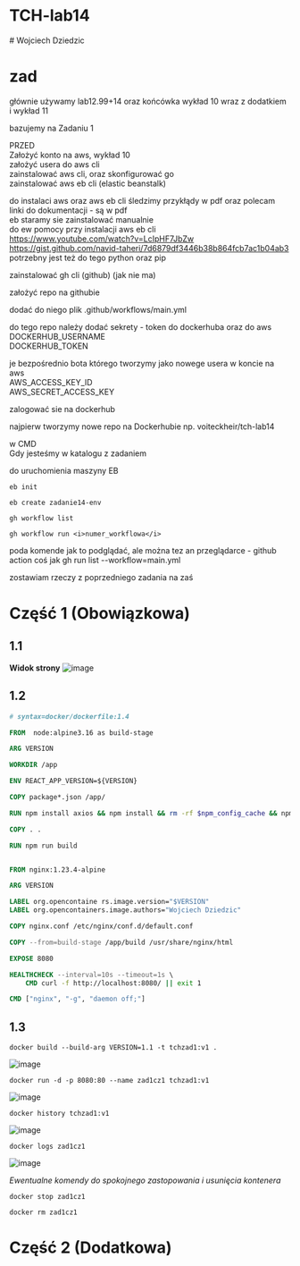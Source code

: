 <h1>TCH-lab14</h1>
# Wojciech Dziedzic


# zad
głównie używamy lab12.99+14 
oraz końcówka wykład 10 wraz z dodatkiem<br/>
i wykład 11<br/>

bazujemy na Zadaniu 1<br/>

PRZED<br/>
Założyć konto na aws, wykład 10<br/>
założyć usera do aws cli<br/>
zainstalować aws cli, oraz skonfigurować go<br/>
zainstalować aws eb cli (elastic beanstalk)<br/>

do instalaci aws oraz aws eb cli  śledzimy przykłądy w pdf oraz polecam linki do dokumentacji - są w pdf<br/>
 eb staramy sie zainstalować manualnie<br/>
do ew pomocy przy instalacji aws eb cli<br/>
https://www.youtube.com/watch?v=LcIpHF7JbZw <br/>
https://gist.github.com/navid-taheri/7d6879df3446b38b864fcb7ac1b04ab3 <br/>
potrzebny jest też do tego python oraz pip<br/>

zainstalować gh cli (github) (jak nie ma)<br/>

założyć repo na githubie <br/>

dodać do niego plik .github/workflows/main.yml<br/>

do tego repo należy dodać sekrety - token do dockerhuba oraz do aws<br/>
DOCKERHUB_USERNAME<br/>
DOCKERHUB_TOKEN<br/>

je bezpośrednio bota którego tworzymy jako nowege usera w koncie na aws<br/>
AWS_ACCESS_KEY_ID <br/>
AWS_SECRET_ACCESS_KEY<br/>

zalogować sie na dockerhub<br/>


najpierw tworzymy nowe repo na Dockerhubie np. voiteckheir/tch-lab14<br/>


w CMD<br/>
Gdy jesteśmy w katalogu z zadaniem<br/>

do uruchomienia maszyny EB<br/>

`eb init`<br/>

`eb create zadanie14-env`<br/>

`gh workflow list`<br/>

`gh workflow run <i>numer_workflowa</i>`<br/>

poda komende jak to podglądać, ale można tez an przeglądarce - github action
coś jak gh run list --workflow=main.yml


zostawiam rzeczy z poprzedniego zadania na zaś<br/>

# Część 1 (Obowiązkowa)
## 1.1
<b>Widok strony</b>
![image](https://github.com/VoiteckHeira/nginx-test-app/assets/91530837/e7aa46af-c865-4613-9683-e72f82de42d8)



## 1.2

``` Dockerfile
# syntax=docker/dockerfile:1.4

FROM  node:alpine3.16 as build-stage 

ARG VERSION

WORKDIR /app 

ENV REACT_APP_VERSION=${VERSION}

COPY package*.json /app/ 

RUN npm install axios && npm install && rm -rf $npm_config_cache && npm cache clean --force

COPY . . 

RUN npm run build


FROM nginx:1.23.4-alpine

ARG VERSION

LABEL org.opencontaine rs.image.version="$VERSION"
LABEL org.opencontainers.image.authors="Wojciech Dziedzic"

COPY nginx.conf /etc/nginx/conf.d/default.conf 

COPY --from=build-stage /app/build /usr/share/nginx/html 

EXPOSE 8080

HEALTHCHECK --interval=10s --timeout=1s \
    CMD curl -f http://localhost:8080/ || exit 1

CMD ["nginx", "-g", "daemon off;"]

```

## 1.3

```shell
docker build --build-arg VERSION=1.1 -t tchzad1:v1 .
```
![image](https://github.com/VoiteckHeira/nginx-test-app/assets/91530837/e191f375-1057-41c6-91e2-5bac96c1b38b)

```shell
docker run -d -p 8080:80 --name zad1cz1 tchzad1:v1
```
![image](https://github.com/VoiteckHeira/nginx-test-app/assets/91530837/a99a81bb-dc87-48fe-a8ce-cdad64dff36c)

```shell
docker history tchzad1:v1
```
![image](https://github.com/VoiteckHeira/nginx-test-app/assets/91530837/784808cd-6a4b-4be2-8bac-370269547833)

```shell
docker logs zad1cz1
```
![image](https://github.com/VoiteckHeira/nginx-test-app/assets/91530837/b8005570-61fb-438f-93a2-25fc2de3bef2)


<i>Ewentualne komendy do spokojnego zastopowania i usunięcia kontenera</i>
```shell
docker stop zad1cz1
```
```shell
docker rm zad1cz1
```
 # Część 2 (Dodatkowa)
